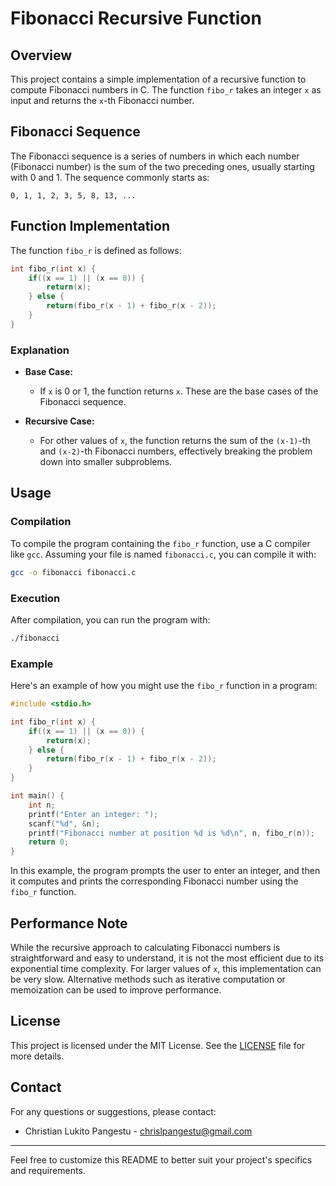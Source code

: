 
# Fibonacci Recursive Function

## Overview

This project contains a simple implementation of a recursive function to compute Fibonacci numbers in C. The function `fibo_r` takes an integer `x` as input and returns the `x`-th Fibonacci number.

## Fibonacci Sequence

The Fibonacci sequence is a series of numbers in which each number (Fibonacci number) is the sum of the two preceding ones, usually starting with 0 and 1. The sequence commonly starts as:
```
0, 1, 1, 2, 3, 5, 8, 13, ...
```

## Function Implementation

The function `fibo_r` is defined as follows:

```c
int fibo_r(int x) {
    if((x == 1) || (x == 0)) {
        return(x);
    } else {
        return(fibo_r(x - 1) + fibo_r(x - 2));
    }
}
```

### Explanation

- **Base Case:** 
  - If `x` is 0 or 1, the function returns `x`. These are the base cases of the Fibonacci sequence.
  
- **Recursive Case:**
  - For other values of `x`, the function returns the sum of the `(x-1)`-th and `(x-2)`-th Fibonacci numbers, effectively breaking the problem down into smaller subproblems.

## Usage

### Compilation

To compile the program containing the `fibo_r` function, use a C compiler like `gcc`. Assuming your file is named `fibonacci.c`, you can compile it with:

```sh
gcc -o fibonacci fibonacci.c
```

### Execution

After compilation, you can run the program with:

```sh
./fibonacci
```

### Example

Here's an example of how you might use the `fibo_r` function in a program:

```c
#include <stdio.h>

int fibo_r(int x) {
    if((x == 1) || (x == 0)) {
        return(x);
    } else {
        return(fibo_r(x - 1) + fibo_r(x - 2));
    }
}

int main() {
    int n;
    printf("Enter an integer: ");
    scanf("%d", &n);
    printf("Fibonacci number at position %d is %d\n", n, fibo_r(n));
    return 0;
}
```

In this example, the program prompts the user to enter an integer, and then it computes and prints the corresponding Fibonacci number using the `fibo_r` function.

## Performance Note

While the recursive approach to calculating Fibonacci numbers is straightforward and easy to understand, it is not the most efficient due to its exponential time complexity. For larger values of `x`, this implementation can be very slow. Alternative methods such as iterative computation or memoization can be used to improve performance.

## License

This project is licensed under the MIT License. See the [LICENSE](LICENSE) file for more details.

## Contact

For any questions or suggestions, please contact:

- Christian Lukito Pangestu - chrislpangestu@gmail.com

---

Feel free to customize this README to better suit your project's specifics and requirements.
